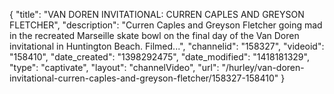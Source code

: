 {
    "title": "VAN DOREN INVITATIONAL: CURREN CAPLES AND GREYSON FLETCHER",
    "description": "Curren Caples and Greyson Fletcher going mad in the recreated Marseille skate bowl on the final day of the Van Doren invitational in Huntington Beach. Filmed...",
    "channelid": "158327",
    "videoid": "158410",
    "date_created": "1398292475",
    "date_modified": "1418181329",
    "type": "captivate",
    "layout": "channelVideo",
    "url": "\/hurley\/van-doren-invitational-curren-caples-and-greyson-fletcher\/158327-158410"
}